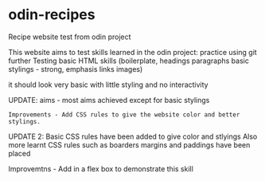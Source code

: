 # odin-recipes
Recipe website test from odin project

This website aims to test skills learned in the odin project:
practice using git further
Testing basic HTML skills
(boilerplate,
headings
paragraphs
basic stylings - strong, emphasis
links
images)

it should look very basic with little styling and no interactivity

UPDATE: 
    aims - most aims achieved except for basic stylings

    Improvements - Add CSS rules to give the website color and better stylings. 

UPDATE 2:
    Basic CSS rules have been added to give color and stlyings
    Also more learnt CSS rules such as boarders margins and paddings have been placed

   Improvemtns - Add in a flex box to demonstrate this skill 

